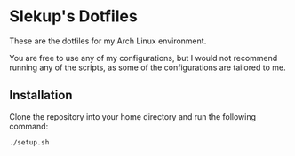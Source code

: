 # Slekup's Dotfiles

These are the dotfiles for my Arch Linux environment. 

You are free to use any of my configurations, but I would not recommend running any of the scripts, as some of the configurations are tailored to me.

## Installation

Clone the repository into your home directory and run the following command:

```sh
./setup.sh
```
